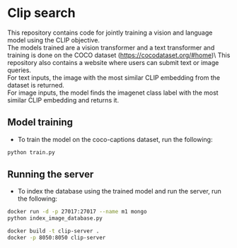 # Clip search

This repository contains code for jointly training a vision and language model using the CLIP objective.\
The models trained are a vision transformer and a text transformer and training is done on the COCO dataset (https://cocodataset.org/#home)\ This repository also contains a website where users can submit text or image queries.\
For text inputs, the image with the most similar CLIP embedding from the dataset is returned.\
For image inputs, the model finds the imagenet class label with the most similar CLIP embedding and returns it.

## Model training

- To train the model on the coco-captions dataset, run the following:

```sh
python train.py
```

## Running the server

- To index the database using the trained model and run the server, run the following:

```sh
docker run -d -p 27017:27017 --name m1 mongo
python index_image_database.py
```

```sh
docker build -t clip-server .
docker -p 8050:8050 clip-server
```
